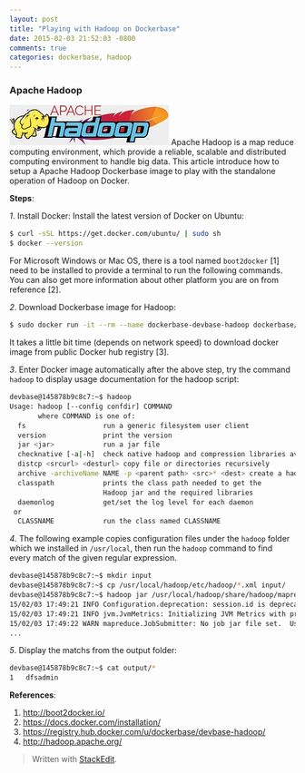 ```yaml
---
layout: post
title: "Playing with Hadoop on Dockerbase"
date: 2015-02-03 21:52:03 -0800
comments: true
categories: dockerbase, hadoop 
---
```

### Apache Hadoop
![Apache Hadoop Logo](../images/apache_hadoop.jpeg "Apache Hadoop")
Apache Hadoop is a map reduce computing environment, which provide a reliable, scalable and distributed computing environment to handle big data. This article introduce how to setup a Apache Hadoop Dockerbase image to play with the standalone operation of Hadoop on Docker.
<!--more-->
**Steps**:

*1*. Install Docker:
Install the latest version of Docker on Ubuntu:
``` bash
$ curl -sSL https://get.docker.com/ubuntu/ | sudo sh
$ docker --version
```
For Microsoft Windows or Mac OS, there is a tool named `boot2docker` [1] need to be installed to provide a terminal to run the following commands. You can also get more information about other platform you are on from reference [2].

*2*. Download Dockerbase image for Hadoop:
``` bash
$ sudo docker run -it --rm --name dockerbase-devbase-hadoop dockerbase/devbase-hadoop
```
It takes a little bit time (depends on network speed) to download docker image from public Docker hub registry [3].

*3*. Enter Docker image automatically after the above step, try the command `hadoop` to display usage documentation for the hadoop script:
``` bash
devbase@145878b9c8c7:~$ hadoop
Usage: hadoop [--config confdir] COMMAND
       where COMMAND is one of:
  fs                   run a generic filesystem user client
  version              print the version
  jar <jar>            run a jar file
  checknative [-a|-h]  check native hadoop and compression libraries availability
  distcp <srcurl> <desturl> copy file or directories recursively
  archive -archiveName NAME -p <parent path> <src>* <dest> create a hadoop archive
  classpath            prints the class path needed to get the
                       Hadoop jar and the required libraries
  daemonlog            get/set the log level for each daemon
 or
  CLASSNAME            run the class named CLASSNAME
```
*4*. The following example copies configuration files under the `hadoop` folder which we installed in `/usr/local`, then run the `hadoop` command to find every match of the given regular expression.
``` bash
devbase@145878b9c8c7:~$ mkdir input
devbase@145878b9c8c7:~$ cp /usr/local/hadoop/etc/hadoop/*.xml input/
devbase@145878b9c8c7:~$ hadoop jar /usr/local/hadoop/share/hadoop/mapreduce/hadoop-mapreduce-examples-2.6.0.jar grep input output 'dfs[a-z.]+'
15/02/03 17:49:21 INFO Configuration.deprecation: session.id is deprecated. Instead, use dfs.metrics.session-id
15/02/03 17:49:21 INFO jvm.JvmMetrics: Initializing JVM Metrics with processName=JobTracker, sessionId=
15/02/03 17:49:22 WARN mapreduce.JobSubmitter: No job jar file set.  User classes may not be found. See Job or Job#setJar(String).
...
```
*5*. Display the matchs from the output folder:
``` bash
devbase@145878b9c8c7:~$ cat output/*
1	dfsadmin
```

**References**:

1. http://boot2docker.io/
2. https://docs.docker.com/installation/
3. https://registry.hub.docker.com/u/dockerbase/devbase-hadoop/
4. http://hadoop.apache.org/
 
> Written with [StackEdit](https://stackedit.io/).
